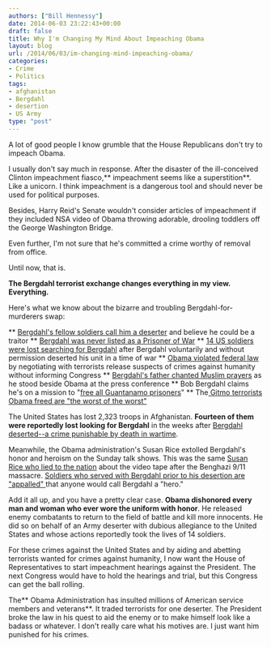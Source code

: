 ```yaml
---
authors: ["Bill Hennessy"]
date: 2014-06-03 23:22:43+00:00
draft: false
title: Why I'm Changing My Mind About Impeaching Obama
layout: blog
url: /2014/06/03/im-changing-mind-impeaching-obama/
categories:
- Crime
- Politics
tags:
- afghanistan
- Bergdahl
- desertion
- US Army
type: "post"
---
```


A lot of good people I know grumble that the House Republicans don't try to impeach Obama.

I usually don't say much in response. After the disaster of the ill-conceived Clinton impeachment fiasco,** impeachment seems like a superstition**. Like a unicorn. I think impeachment is a dangerous tool and should never be used for political purposes.

Besides, Harry Reid's Senate wouldn't consider articles of impeachment if they included NSA video of Obama throwing adorable, drooling toddlers off the George Washington Bridge.

Even further, I'm not sure that he's committed a crime worthy of removal from office.

Until now, that is.

**The Bergdahl terrorist exchange changes everything in my view. Everything.**

Here's what we know about the bizarre and troubling Bergdahl-for-murderers swap:




** [Bergdahl's fellow soldiers call him a deserter](https://www.businessinsider.com/bowe-bergdahl-taliban-talks-evan-buetow-2014-6) and believe he could be a traitor
** [Bergdahl was never listed as a Prisoner of War](https://washington.cbslocal.com/2014/06/03/bergdahl-never-listed-by-pentagon-as-prisoner-of-war/)
** [14 US soldiers were lost searching for Bergdahl](https://www.thegatewaypundit.com/2014/06/col-david-hunt-we-lost-14-soldiers-searching-for-deserter-bergdahl-video/) after Bergdahl voluntarily and without permission deserted his unit in a time of war
** [Obama violated federal law](https://hotair.com/archives/2014/06/02/jonathan-turley-lets-face-it-this-bergdahl-prisoner-swap-is-illegal/) by negotiating with terrorists release suspects of crimes against humanity without informing Congress
** [Bergdahl's father chanted Muslim prayers](https://www.foxnews.com/us/2014/06/03/wartime-messages-to-parents-fellow-soldiers-reveal-troubled-bergdahl/) as he stood beside Obama at the press conference
** Bob Bergdahl claims he's on a mission to "[free all Guantanamo prisoners](https://www.washingtonpost.com/news/post-nation/wp/2014/06/02/the-curious-case-of-bob-bergdahls-apparent-tweet-to-the-taliban/)"
** The[ Gitmo terrorists Obama freed are "the worst of the worst"](https://www.thedailybeast.com/articles/2014/05/31/us-pays-high-price-for-last-pow-in-afghanistan.html)


The United States has lost 2,323 troops in Afghanistan. **Fourteen of them were reportedly lost looking for Bergdahl** in the weeks after [Bergdahl deserted--a crime punishable by death in wartime](https://www.usnews.com/news/articles/2014/06/03/bowe-bergdahl-desertion-charges).

Meanwhile, the Obama administration's Susan Rice extolled Bergdahl's honor and heroism on the Sunday talk shows. This was the same [Susan Rice who lied to the nation](https://www.newsmax.com/Headline/Bergdahl-Barry-McCaffrey-Susan-Rice/2014/06/03/id/574926/) about the video tape after the Benghazi 9/11 massacre. [Soldiers who served with Bergdahl prior to his desertion are "appalled" ](https://conservatives4palin.com/2014/06/jake-tapper-fellow-soldiers-call-bowe-bergdahl-deserter-hero.html)that anyone would call Bergdahl a "hero."

Add it all up, and you have a pretty clear case. **Obama dishonored every man and woman who ever wore the uniform with honor**. He released enemy combatants to return to the field of battle and kill more innocents. He did so on behalf of an Army deserter with dubious allegiance to the United States and whose actions reportedly took the lives of 14 soldiers.

For these crimes against the United States and by aiding and abetting terrorists wanted for crimes against humanity, I now want the House of Representatives to start impeachment hearings against the President. The next Congress would have to hold the hearings and trial, but this Congress can get the ball rolling.

The** Obama Administration has insulted millions of American service members and veterans**. It traded terrorists for one deserter. The President broke the law in his quest to aid the enemy or to make himself look like a badass or whatever. I don't really care what his motives are. I just want him punished for his crimes.
